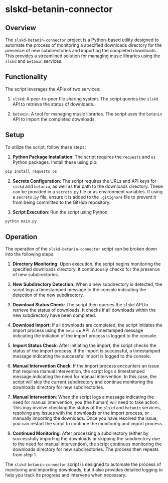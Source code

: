 # slskd-betanin-connector

## Overview

The ```slskd-betanin-connector``` project is a Python-based utility designed to automate the process of monitoring a specified downloads directory for the presence of new subdirectories and importing the completed downloads. This provides a streamlined solution for managing music libraries using the ```slskd``` and ```betanin``` services.

## Functionality

The script leverages the APIs of two services:

1. ```slskd```: A peer-to-peer file sharing system. The script queries the ```slskd``` API to retrieve the status of downloads.

2. ```betanin```: A tool for managing music libraries. The script uses the ```betanin``` API to import the completed downloads.

## Setup

To utilize the script, follow these steps:

1. **Python Package Installation**: The script requires the ```requests``` and ```os``` Python packages. Install these using pip:

```bash
pip install requests os
```

2. **Secrets Configuration**: The script requires the URLs and API keys for ```slskd``` and ```betanin```, as well as the path to the downloads directory. These can be provided in a ```secrets.py``` file or as environment variables. If using a ```secrets.py``` file, ensure it is added to the ```.gitignore``` file to prevent it from being committed to the GitHub repository.

3. **Script Execution**: Run the script using Python:

```bash
python main.py
```

## Operation

The operation of the ```slskd-betanin-connector``` script can be broken down into the following steps:

1. **Directory Monitoring**: Upon execution, the script begins monitoring the specified downloads directory. It continuously checks for the presence of new subdirectories.

2. **New Subdirectory Detection**: When a new subdirectory is detected, the script logs a timestamped message to the console indicating the detection of the new subdirectory.

3. **Download Status Check**: The script then queries the ```slskd``` API to retrieve the status of downloads. It checks if all downloads within the new subdirectory have been completed.

4. **Download Import**: If all downloads are completed, the script initiates the import process using the ```betanin``` API. A timestamped message indicating the initiation of the import process is logged to the console.

5. **Import Status Check**: After initiating the import, the script checks the status of the import process. If the import is successful, a timestamped message indicating the successful import is logged to the console.

6. **Manual Intervention Check**: If the import process encounters an issue that requires manual intervention, the script logs a timestamped message indicating the need for manual intervention. In this case, the script will skip the current subdirectory and continue monitoring the downloads directory for new subdirectories.

7. **Manual Intervention**: When the script logs a message indicating the need for manual intervention, you (the human) will need to take action. This may involve checking the status of the ```slskd``` and ```betanin``` services, resolving any issues with the downloads or the import process, or manually importing the downloads. Once you have resolved the issue, you can restart the script to continue the monitoring and import process.

8. **Continued Monitoring**: After processing a subdirectory (either by successfully importing the downloads or skipping the subdirectory due to the need for manual intervention), the script continues monitoring the downloads directory for new subdirectories. The process then repeats from step 1.

The ```slskd-betanin-connector``` script is designed to automate the process of monitoring and importing downloads, but it also provides detailed logging to help you track its progress and intervene when necessary.